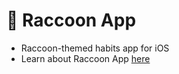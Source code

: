# 🦝 Raccoon App

- Raccoon-themed habits app for iOS
- Learn about Raccoon App [here](https://ninarimsky.com/posts/raccoons)

